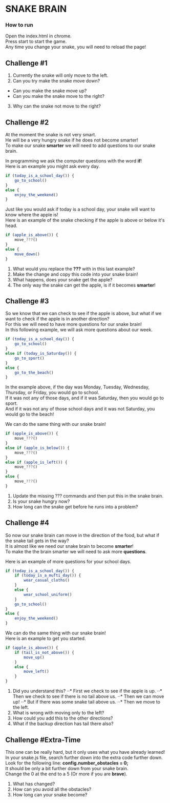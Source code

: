 # SNAKE BRAIN

### How to run
Open the index.html in chrome.  
Press start to start the game.  
Any time you change your snake, you will need to reload the page!  

## Challenge #1

1. Currently the snake will only move to the left.  
2. Can you try make the snake move down?  
  * Can you make the snake move up?  
  * Can you make the snake move to the right?  
3. Why can the snake not move to the right?  



## Challenge #2

At the moment the snake is not very smart.  
He will be a very hungry snake if he does not become smarter!  
To make our snake **smarter** we will need to add questions to our snake brain.  
  
In programming we ask the computer questions with the word **if**!  
Here is an example you might ask every day.  
  
```javascript
if (today_is_a_school_day()) {  
	go_to_school()  
}  
else {  
	enjoy_the_weekend()  
}  
```
  
Just like you would ask if today is a school day, your snake will want to know where the apple is!  
Here is an example of the snake checking if the apple is above or below it's head.  
  
```javascript
if (apple_is_above()) {  
	move_???()  
}  
else {  
	move_down()  
}  
```
  
1. What would you replace the **???** with in this last example?
2. Make the change and copy this code into your snake brain!
3. What happens, does your snake get the apple?
4. The only way the snake can get the apple, is if it becomes **smarter**!

## Challenge #3

So we know that we can check to see if the apple is above, but what if we want to check if the apple is in another direction?  
For this we will need to have more questions for our snake brain!  
In this following example, we will ask more questions about our week.  

```javascript
if (today_is_a_school_day()) {  
	go_to_school()  
}  
else if (today_is_Saturday()) {  
	go_to_sport()  
}  
else {  
	go_to_the_beach()  
}  
```

In the example above, if the day was Monday, Tuesday, Wednesday, Thursday, or Friday, you would go to school.  
If it was not any of those days, and if it was Saturday, then you would go to sport.  
And if it was not any of those school days and it was not Saturday, you would go to the beach!  

We can do the same thing with our snake brain!  

```javascript
if (apple_is_above()) {  
	move_???()  
}  
else if (apple_is_below()) {  
	move_???()  
}  
else if (apple_is_left()) {  
	move_???()  
}  
else {  
	move_???()  
}  
```

1. Update the missing ??? commands and then put this in the snake brain.
2. Is your snake hungry now?
3. How long can the snake get before he runs into a problem?

## Challenge #4

So now our snake brain can move in the direction of the food, but what if the snake tail gets in the way?  
It is almost like we need our snake brain to become **smarter**!  
To make the the brain smarter we will need to ask more **questions**.  

Here is an example of more questions for your school days.  

```javascript
if (today_is_a_school_day()) {  
	if (today_is_a_mufti_day()) {  
		wear_casual_cloths()  
	}  
	else {  
		wear_school_uniform()  
	}  
	go_to_school()  
}  
else {  
	enjoy_the_weekend()  
}  
```

We can do the same thing with our snake brain!  
Here is an example to get you started.  

```javascript
if (apple_is_above()) {  
	if (tail_is_not_above()) {  
		move_up()  
	}  
	else {  
		move_left()  
	}  
}  
```

1. Did you understand this?
⋅⋅* First we check to see if the apple is up.
⋅⋅* Then we check to see if there is no tail above us.
⋅⋅* Then we can move up!
⋅⋅* But if there was some snake tail above us.
⋅⋅* Then we move to the left.
2. What is wrong with moving only to the left?
3. How could you add this to the other directions?
4. What if the backup direction has tail there also?

## Challenge #Extra-Time

This one can be really hard, but it only uses what you have already learned!  
In your snake.js file, search further down into the extra code further down.  
Look for the following line: 
**config.number_obstacles = 0;**  
It should be only a bit further down from your snake brain.  
Change the 0 at the end to a 5 (Or more if you are **brave**).  

1. What has changed?
2. How can you avoid all the obstacles?
3. How long can your snake become?


